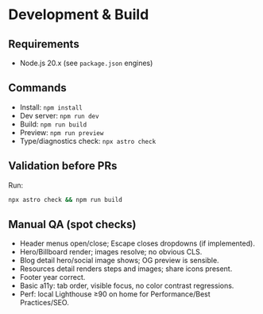 # Development & Build

## Requirements

- Node.js 20.x (see `package.json` engines)

## Commands

- Install: `npm install`
- Dev server: `npm run dev`
- Build: `npm run build`
- Preview: `npm run preview`
- Type/diagnostics check: `npx astro check`

## Validation before PRs

Run:

```bash
npx astro check && npm run build
```

## Manual QA (spot checks)

- Header menus open/close; Escape closes dropdowns (if implemented).
- Hero/Billboard render; images resolve; no obvious CLS.
- Blog detail hero/social image shows; OG preview is sensible.
- Resources detail renders steps and images; share icons present.
- Footer year correct.
- Basic a11y: tab order, visible focus, no color contrast regressions.
- Perf: local Lighthouse ≥90 on home for Performance/Best Practices/SEO.

